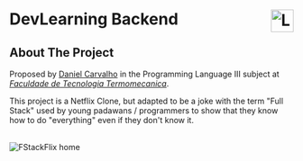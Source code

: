 # DevLearning Backend <img align="right" height="40" src="https://cdn.shortpixel.ai/client/q_glossy,ret_img,w_228,h_73/http://ftt.com.br/home/wp-content/uploads/2019/10/logo.png" alt="Logo FTT">


<!-- ABOUT THE PROJECT -->
## About The Project

Proposed by [Daniel Carvalho](https://github.com/danielscarvalho) in the Programming Language III subject at [*Faculdade de Tecnologia Termomecanica*](http://www.ftt.com.br/).

This project is a Netflix Clone, but adapted to be a joke with the term "Full Stack" used by young padawans / programmers to show that they know how to do "everything" even if they don't know it.

<br />

<img src="//assets/Screenshot.png" alt="FStackFlix home">

